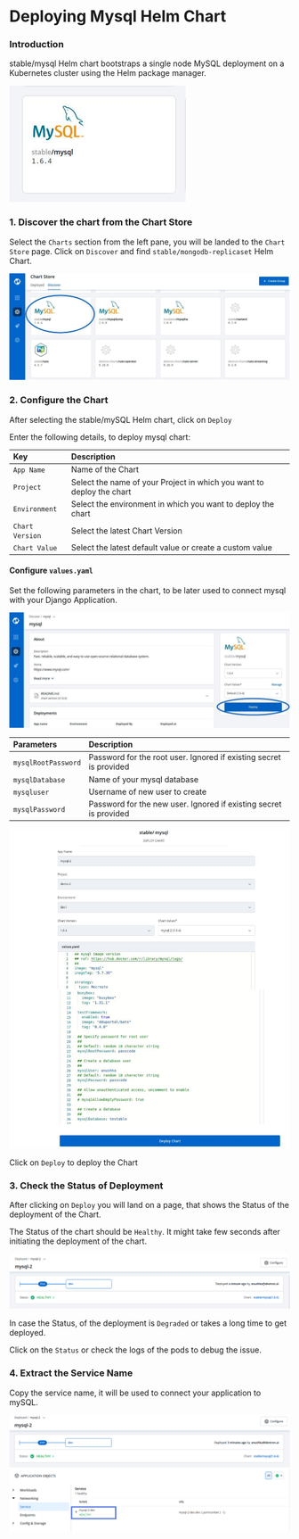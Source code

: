 # Deploying Mysql Helm Chart

### Introduction

stable/mysql Helm chart bootstraps a single node MySQL deployment on a Kubernetes cluster using the Helm package manager.

![](../../images/deploy-chart/deploying-mysql-helm-chart/mysql.jpg)

### 1. Discover the chart from the Chart Store

Select the `Charts` section from the left pane, you will be landed to the `Chart Store` page. Click on `Discover` and find `stable/mongodb-replicaset` Helm Chart.

![](../../images/deploy-chart/deploying-mysql-helm-chart/chart21.jpg)

### 2. Configure the Chart

After selecting the stable/mySQL Helm chart, click on `Deploy`

Enter the following details, to deploy mysql chart:

| Key | Description |
| :--- | :--- |
| `App Name` | Name of the Chart |
| `Project` | Select the name of your Project in which you want to deploy the chart |
| `Environment` | Select the environment in which you want to deploy the chart |
| `Chart Version` | Select the latest Chart Version |
| `Chart Value` | Select the latest default value or create a custom value |

#### Configure `values.yaml`

Set the following parameters in the chart, to be later used to connect mysql with your Django Application.

![](../../images/deploy-chart/deploying-mysql-helm-chart/chart3.jpg)

| Parameters | Description |
| :--- | :--- |
| `mysqlRootPassword` | Password for the root user. Ignored if existing secret is provided |
| `mysqlDatabase` | Name of your mysql database |
| `mysqluser` | Username of new user to create |
| `mysqlPassword` | Password for the new user. Ignored if existing secret is provided |

![](../../images/deploy-chart/deploying-mysql-helm-chart/chart4o.jpg)

Click on `Deploy` to deploy the Chart

### 3. Check the Status of Deployment

After clicking on `Deploy` you will land on a page, that shows the Status of the deployment of the Chart.

The Status of the chart should be `Healthy`. It might take few seconds after initiating the deployment of the chart.

![](../../images/deploy-chart/deploying-mysql-helm-chart/sql1.png)

In case the Status, of the deployment is `Degraded` or takes a long time to get deployed.

Click on the `Status` or check the logs of the pods to debug the issue.

### 4. Extract the Service Name

Copy the service name, it will be used to connect your application to mySQL.

![](../../images/deploy-chart/deploying-mysql-helm-chart/sql2.png)

